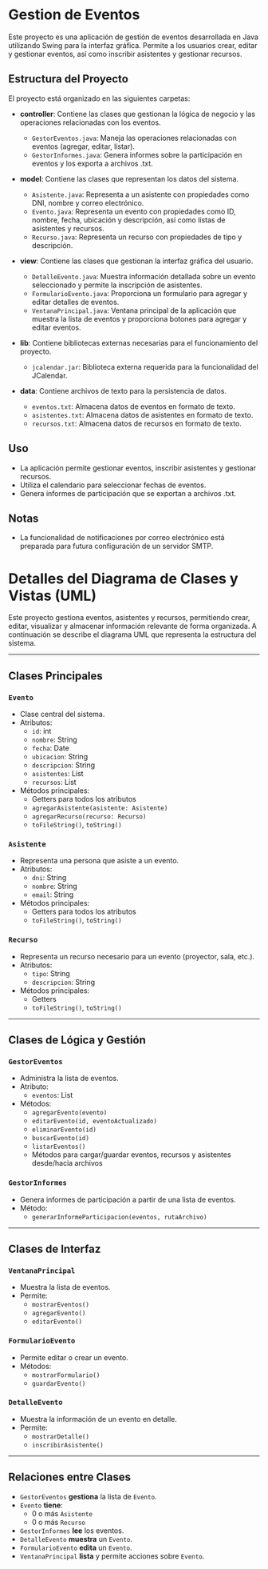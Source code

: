 # Gestion de Eventos

Este proyecto es una aplicación de gestión de eventos desarrollada en Java utilizando Swing para la interfaz gráfica. Permite a los usuarios crear, editar y gestionar eventos, así como inscribir asistentes y gestionar recursos.

## Estructura del Proyecto

El proyecto está organizado en las siguientes carpetas:

- **controller**: Contiene las clases que gestionan la lógica de negocio y las operaciones relacionadas con los eventos.
  - `GestorEventos.java`: Maneja las operaciones relacionadas con eventos (agregar, editar, listar).
  - `GestorInformes.java`: Genera informes sobre la participación en eventos y los exporta a archivos .txt.

- **model**: Contiene las clases que representan los datos del sistema.
  - `Asistente.java`: Representa a un asistente con propiedades como DNI, nombre y correo electrónico.
  - `Evento.java`: Representa un evento con propiedades como ID, nombre, fecha, ubicación y descripción, así como listas de asistentes y recursos.
  - `Recurso.java`: Representa un recurso con propiedades de tipo y descripción.

- **view**: Contiene las clases que gestionan la interfaz gráfica del usuario.
  - `DetalleEvento.java`: Muestra información detallada sobre un evento seleccionado y permite la inscripción de asistentes.
  - `FormularioEvento.java`: Proporciona un formulario para agregar y editar detalles de eventos.
  - `VentanaPrincipal.java`: Ventana principal de la aplicación que muestra la lista de eventos y proporciona botones para agregar y editar eventos.

- **lib**: Contiene bibliotecas externas necesarias para el funcionamiento del proyecto.
  - `jcalendar.jar`: Biblioteca externa requerida para la funcionalidad del JCalendar.

- **data**: Contiene archivos de texto para la persistencia de datos.
  - `eventos.txt`: Almacena datos de eventos en formato de texto.
  - `asistentes.txt`: Almacena datos de asistentes en formato de texto.
  - `recursos.txt`: Almacena datos de recursos en formato de texto.
## Uso

- La aplicación permite gestionar eventos, inscribir asistentes y gestionar recursos.
- Utiliza el calendario para seleccionar fechas de eventos.
- Genera informes de participación que se exportan a archivos .txt.

## Notas

- La funcionalidad de notificaciones por correo electrónico está preparada para futura configuración de un servidor SMTP.

# Detalles del Diagrama de Clases y Vistas (UML)

Este proyecto gestiona eventos, asistentes y recursos, permitiendo crear, editar, visualizar y almacenar información relevante de forma organizada. A continuación se describe el diagrama UML que representa la estructura del sistema.

---

## Clases Principales

### `Evento`
- Clase central del sistema.
- Atributos:
  - `id`: int
  - `nombre`: String
  - `fecha`: Date
  - `ubicacion`: String
  - `descripcion`: String
  - `asistentes`: List<Asistente>
  - `recursos`: List<Recurso>
- Métodos principales:
  - Getters para todos los atributos
  - `agregarAsistente(asistente: Asistente)`
  - `agregarRecurso(recurso: Recurso)`
  - `toFileString()`, `toString()`

### `Asistente`
- Representa una persona que asiste a un evento.
- Atributos:
  - `dni`: String
  - `nombre`: String
  - `email`: String
- Métodos principales:
  - Getters para todos los atributos
  - `toFileString()`, `toString()`

### `Recurso`
- Representa un recurso necesario para un evento (proyector, sala, etc.).
- Atributos:
  - `tipo`: String
  - `descripcion`: String
- Métodos principales:
  - Getters
  - `toFileString()`, `toString()`

---

## Clases de Lógica y Gestión

### `GestorEventos`
- Administra la lista de eventos.
- Atributo:
  - `eventos`: List<Evento>
- Métodos:
  - `agregarEvento(evento)`
  - `editarEvento(id, eventoActualizado)`
  - `eliminarEvento(id)`
  - `buscarEvento(id)`
  - `listarEventos()`
  - Métodos para cargar/guardar eventos, recursos y asistentes desde/hacia archivos

### `GestorInformes`
- Genera informes de participación a partir de una lista de eventos.
- Método:
  - `generarInformeParticipacion(eventos, rutaArchivo)`

---

##  Clases de Interfaz

### `VentanaPrincipal`
- Muestra la lista de eventos.
- Permite:
  - `mostrarEventos()`
  - `agregarEvento()`
  - `editarEvento()`

### `FormularioEvento`
- Permite editar o crear un evento.
- Métodos:
  - `mostrarFormulario()`
  - `guardarEvento()`

### `DetalleEvento`
- Muestra la información de un evento en detalle.
- Permite:
  - `mostrarDetalle()`
  - `inscribirAsistente()`

---

## Relaciones entre Clases

- `GestorEventos` **gestiona** la lista de `Evento`.
- `Evento` **tiene**:
  - 0 o más `Asistente`
  - 0 o más `Recurso`
- `GestorInformes` **lee** los eventos.
- `DetalleEvento` **muestra** un `Evento`.
- `FormularioEvento` **edita** un `Evento`.
- `VentanaPrincipal` **lista** y permite acciones sobre `Evento`.